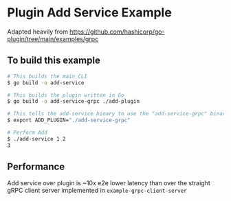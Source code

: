 # Plugin Add Service Example

Adapted heavily from https://github.com/hashicorp/go-plugin/tree/main/examples/grpc

## To build this example
```bash
# This builds the main CLI
$ go build -o add-service

# This builds the plugin written in Go
$ go build -o add-service-grpc ./add-plugin

# This tells the add-service binary to use the "add-service-grpc" binary
$ export ADD_PLUGIN="./add-service-grpc"

# Perform Add
$ ./add-service 1 2
3
```

## Performance
Add service over plugin is ~10x e2e lower latency than over the straight gRPC client server implemented in
`example-grpc-client-server`